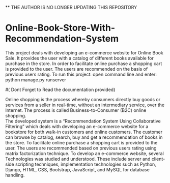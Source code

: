 ** THE AUTHOR IS NO LONGER UPDATING THIS REPOSITORY 

# Online-Book-Store-With-Recommendation-System
This project deals with developing an e-commerce website for Online Book Sale. It provides the user with a catalog of different books available for purchase in the store. In order to facilitate online purchase a shopping cart is provided to the user. The users are recommended on the basis of previous users rating.
To run this project:
open command line and enter:
python manage.py runserver

#( Dont Forget to Read the documentation provided)

Online shopping is the process whereby consumers directly buy goods or services from 
a seller in real-time, without an intermediary service, over the Internet. The process is 
called Business-to-Consumer (B2C) online shopping.  
The developed system is a “Recommendation System Using Collaborative Filtering” 
which deals with developing an e-commerce website for a bookstore for both walk-in 
customers and online customers. The customer can browse by catalog, search, buy and 
get a recommendation of books in the store. To facilitate online purchase a shopping 
cart is provided to the user. The users are recommended based on previous users rating 
using matrix factorization technique. 
To develop an e-commerce website, several Technologies was studied and understood. 
These include server and client-side scripting techniques, implementation technologies 
such as Python, Django, HTML, CSS, Bootstrap, JavaScript, and MySQL for database 
handling.  
          

          
          


  

